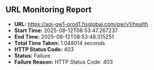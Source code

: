 ## URL Monitoring Report

- **URL:** https://api-gw1-prod1.fisglobal.com/gw/v1/health
- **Start Time:** 2025-08-12T08:53:47.267237
- **End Time:** 2025-08-12T08:53:48.315251
- **Total Time Taken:** 1.048014 seconds
- **HTTP Status Code:** 403
- **Status:** Failure
- **Failure Reason:** HTTP Status Code: 403
